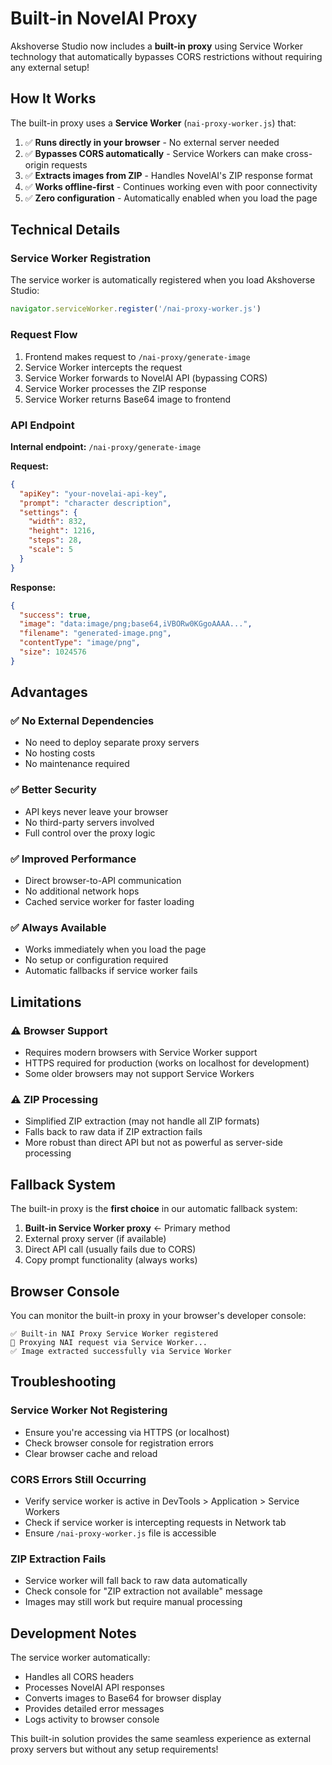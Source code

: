 # Built-in NovelAI Proxy

Akshoverse Studio now includes a **built-in proxy** using Service Worker technology that automatically bypasses CORS restrictions without requiring any external setup!

## How It Works

The built-in proxy uses a **Service Worker** (`nai-proxy-worker.js`) that:

1. ✅ **Runs directly in your browser** - No external server needed
2. ✅ **Bypasses CORS automatically** - Service Workers can make cross-origin requests
3. ✅ **Extracts images from ZIP** - Handles NovelAI's ZIP response format
4. ✅ **Works offline-first** - Continues working even with poor connectivity
5. ✅ **Zero configuration** - Automatically enabled when you load the page

## Technical Details

### Service Worker Registration
The service worker is automatically registered when you load Akshoverse Studio:

```javascript
navigator.serviceWorker.register('/nai-proxy-worker.js')
```

### Request Flow
1. Frontend makes request to `/nai-proxy/generate-image`
2. Service Worker intercepts the request
3. Service Worker forwards to NovelAI API (bypassing CORS)
4. Service Worker processes the ZIP response
5. Service Worker returns Base64 image to frontend

### API Endpoint
**Internal endpoint:** `/nai-proxy/generate-image`

**Request:**
```json
{
  "apiKey": "your-novelai-api-key",
  "prompt": "character description",
  "settings": {
    "width": 832,
    "height": 1216,
    "steps": 28,
    "scale": 5
  }
}
```

**Response:**
```json
{
  "success": true,
  "image": "data:image/png;base64,iVBORw0KGgoAAAA...",
  "filename": "generated-image.png",
  "contentType": "image/png",
  "size": 1024576
}
```

## Advantages

### ✅ **No External Dependencies**
- No need to deploy separate proxy servers
- No hosting costs
- No maintenance required

### ✅ **Better Security**
- API keys never leave your browser
- No third-party servers involved
- Full control over the proxy logic

### ✅ **Improved Performance**
- Direct browser-to-API communication
- No additional network hops
- Cached service worker for faster loading

### ✅ **Always Available**
- Works immediately when you load the page
- No setup or configuration required
- Automatic fallbacks if service worker fails

## Limitations

### ⚠️ **Browser Support**
- Requires modern browsers with Service Worker support
- HTTPS required for production (works on localhost for development)
- Some older browsers may not support Service Workers

### ⚠️ **ZIP Processing**
- Simplified ZIP extraction (may not handle all ZIP formats)
- Falls back to raw data if ZIP extraction fails
- More robust than direct API but not as powerful as server-side processing

## Fallback System

The built-in proxy is the **first choice** in our automatic fallback system:

1. **Built-in Service Worker proxy** ← Primary method
2. External proxy server (if available)
3. Direct API call (usually fails due to CORS)
4. Copy prompt functionality (always works)

## Browser Console

You can monitor the built-in proxy in your browser's developer console:

```
✅ Built-in NAI Proxy Service Worker registered
🎨 Proxying NAI request via Service Worker...
✅ Image extracted successfully via Service Worker
```

## Troubleshooting

### Service Worker Not Registering
- Ensure you're accessing via HTTPS (or localhost)
- Check browser console for registration errors
- Clear browser cache and reload

### CORS Errors Still Occurring
- Verify service worker is active in DevTools > Application > Service Workers
- Check if service worker is intercepting requests in Network tab
- Ensure `/nai-proxy-worker.js` file is accessible

### ZIP Extraction Fails
- Service worker will fall back to raw data automatically
- Check console for "ZIP extraction not available" message
- Images may still work but require manual processing

## Development Notes

The service worker automatically:
- Handles all CORS headers
- Processes NovelAI API responses
- Converts images to Base64 for browser display
- Provides detailed error messages
- Logs activity to browser console

This built-in solution provides the same seamless experience as external proxy servers but without any setup requirements!